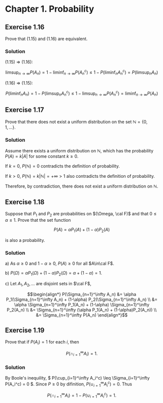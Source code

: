 # Chapter 1. Probability

## Exercise 1.16
Prove that (1.15) and (1.16) are equivalent.

### Solution

(1.15) $\Rightarrow$ (1.16):

$$ \limsup_{n\to\infty}P(A_n) = 1 - \liminf_{n\to\infty}P(A_n^c) \leq 1 - P(\liminf_n A_n^c) = P(\limsup_n A_n) $$

(1.16) $\Rightarrow$ (1.15):

$$ P(\liminf_n A_n) = 1 - P(\limsup_n A_n^c) \leq 1 - \limsup_{n\to\infty}P(A_n^c) = \liminf_{n\to\infty}P(A_n) $$


## Exercise 1.17
Prove that there does not exist a uniform distribution on the set $\mathbb{N}=\lbrace 0, 1, \ldots \rbrace$.

### Solution

Assume there exists a uniform distribution on $\mathbb{N}$, which has the probability $P(A) = k|A|$ for some constant $k \geq 0$.

If $k=0$, $P(\mathbb{N})=0$ contradicts the definition of probability.

If $k>0$, $P(\mathbb{N}) = k|\mathbb{N}| = +\infty > 1$ also contradicts the definition of probability.

Therefore, by contradiction, there does not exist a uniform distribution on $\mathbb{N}$.


## Exercise 1.18
Suppose that $P_1$ and $P_2$ are probabilities on $(\Omega, \cal F)$ and that $0\leq \alpha\leq 1$. Prove that the set function

$$ P(A) = \alpha P_1(A) + (1-\alpha)P_2(A) $$

is also a probability.

### Solution

a) As $\alpha\geq 0$ and $1-\alpha\geq 0$, $P(A)\geq 0$ for all $A\in\cal F$.

b) $P(\Omega) = \alpha P_1(\Omega) + (1-\alpha) P_2(\Omega) = \alpha + (1-\alpha) = 1$.

c) Let $A_1, A_2,\ldots$ are disjoint sets in $\cal F$,

$$\begin{align*}
P(\Sigma_{n=1}^\infty A_n) &= \alpha P_1(\Sigma_{n=1}^\infty A_n) + (1-\alpha) P_2(\Sigma_{n=1}^\infty A_n) \\
  &= \alpha \Sigma_{n=1}^\infty P_1(A_n) + (1-\alpha) \Sigma_{n=1}^\infty P_2(A_n) \\
  &= \Sigma_{n=1}^\infty (\alpha P_1(A_n) + (1-\alpha)P_2(A_n)) \\
  &= \Sigma_{n=1}^\infty P(A_n)
\end{align*}$$


## Exercise 1.19
Prove that if $P(A_i)=1$ for each $i$, then

$$ P(\cap_{i=1}^\infty A_i) = 1 .$$

### Solution

By Boole's inequility, $ P(\cup_{i=1}^\infty A_i^c) \leq \Sigma_{i=1}^\infty P(A_i^c) = 0 $. Since $P\geq 0$ by difinition, $P(\cup_{i=1}^\infty A_i^c) = 0$. Thus

$$ P(\cap_{i=1}^\infty A_i) = 1 - P(\cup_{i=1}^\infty A_i^c) = 1 .$$

